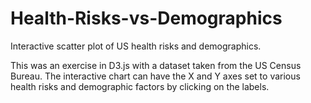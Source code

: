 # Health-Risks-vs-Demographics
Interactive scatter plot of US health risks and demographics.

This was an exercise in D3.js with a dataset taken from the US Census Bureau. The interactive chart can have the X and Y axes set to various health risks and demographic factors by clicking on the labels.
